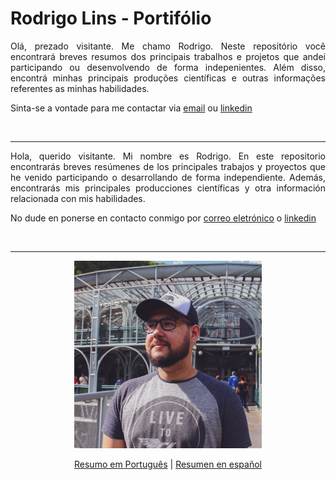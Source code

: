 # Rodrigo Lins - Portifólio
<div style="text-align: justify">
Olá, prezado visitante. Me chamo Rodrigo. Neste repositório você encontrará breves resumos dos principais trabalhos e projetos que andei participando ou desenvolvendo de forma indepenientes. Além disso, encontrá minhas principais produções científicas e outras informações referentes as minhas habilidades.

Sinta-se a vontade para me contactar via [email](rodrigo.lins.jr@gmail.com) ou [linkedin](https://www.linkedin.com/in/rodrigo-lins/)
</div>

<br>

---
<div style="text-align: justify">

Hola, querido visitante. Mi nombre es Rodrigo. En este repositorio encontrarás breves resúmenes de los principales trabajos y proyectos que he venido participando o desarrollando de forma independiente. Además, encontrarás mis principales producciones científicas y otra información relacionada con mis habilidades.

No dude en ponerse en contacto conmigo por [correo eletrónico](rodrigo.lins.jr@gmail.com) o [linkedin](https://www.linkedin.com/in/rodrigo-lins/)

</div>

<br>


---
<p align="center">
    <img src="assets\me.jpg" width="300">
</p>

<div style="text-align: center">

[Resumo em Português](Português.md) | [Resumen en español](Español.md)

</div>




